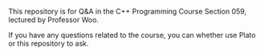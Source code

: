 This repository is for Q&A in the C++ Programming Course Section 059, lectured by Professor Woo.

If you have any questions related to the course, you can whether use Plato or this repository to ask.
